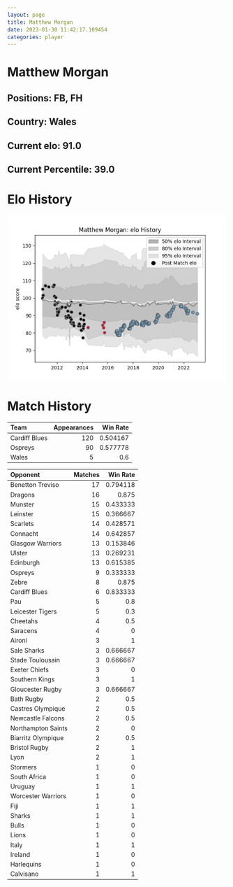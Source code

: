 ```yaml
---  
layout: page  
title: Matthew Morgan  
date: 2023-01-30 11:42:17.109454  
categories: player  
---
```

# Matthew Morgan

## Positions: FB, FH

## Country: Wales

## Current elo: 91.0

## Current Percentile: 39.0

# Elo History


![elo history](history_MatthewMorgan.png)
# Match History


| Team          |   Appearances |   Win Rate |
|:--------------|--------------:|-----------:|
| Cardiff Blues |           120 |   0.504167 |
| Ospreys       |            90 |   0.577778 |
| Wales         |             5 |   0.6      |

| Opponent           |   Matches |   Win Rate |
|:-------------------|----------:|-----------:|
| Benetton Treviso   |        17 |   0.794118 |
| Dragons            |        16 |   0.875    |
| Munster            |        15 |   0.433333 |
| Leinster           |        15 |   0.366667 |
| Scarlets           |        14 |   0.428571 |
| Connacht           |        14 |   0.642857 |
| Glasgow Warriors   |        13 |   0.153846 |
| Ulster             |        13 |   0.269231 |
| Edinburgh          |        13 |   0.615385 |
| Ospreys            |         9 |   0.333333 |
| Zebre              |         8 |   0.875    |
| Cardiff Blues      |         6 |   0.833333 |
| Pau                |         5 |   0.8      |
| Leicester Tigers   |         5 |   0.3      |
| Cheetahs           |         4 |   0.5      |
| Saracens           |         4 |   0        |
| Aironi             |         3 |   1        |
| Sale Sharks        |         3 |   0.666667 |
| Stade Toulousain   |         3 |   0.666667 |
| Exeter Chiefs      |         3 |   0        |
| Southern Kings     |         3 |   1        |
| Gloucester Rugby   |         3 |   0.666667 |
| Bath Rugby         |         2 |   0.5      |
| Castres Olympique  |         2 |   0.5      |
| Newcastle Falcons  |         2 |   0.5      |
| Northampton Saints |         2 |   0        |
| Biarritz Olympique |         2 |   0.5      |
| Bristol Rugby      |         2 |   1        |
| Lyon               |         2 |   1        |
| Stormers           |         1 |   0        |
| South Africa       |         1 |   0        |
| Uruguay            |         1 |   1        |
| Worcester Warriors |         1 |   0        |
| Fiji               |         1 |   1        |
| Sharks             |         1 |   1        |
| Bulls              |         1 |   0        |
| Lions              |         1 |   0        |
| Italy              |         1 |   1        |
| Ireland            |         1 |   0        |
| Harlequins         |         1 |   0        |
| Calvisano          |         1 |   1        |